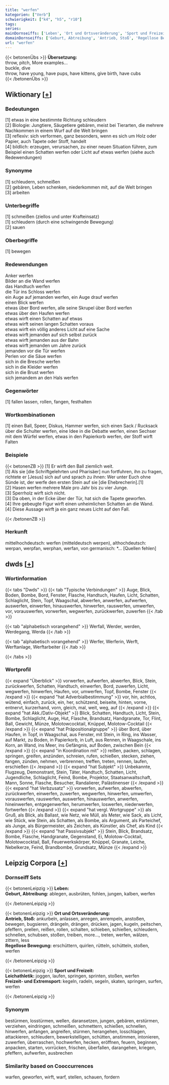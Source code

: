 ```yaml
---
title: "werfen"
kategorien: ["Verb"]
schwierigkeit: ["k4", "h5", "r10"]
tags:
series:
mainDornseiffs: ['Leben', 'Ort und Ortsveränderung', 'Sport und Freizeit']
domainDornseiffs: ['Geburt, Abtreibung', 'Antrieb, Stoß', 'Regellose Bewegung', 'Leichathletik', 'Freizeit- und Extremsport']
url: "werfen"
---
```


{{< betonenÜbs >}}
**Übersetzung:**  
throw, pitch, More examples...  
buckle, dive  
throw, have young, have pups, have kittens, give birth, have cubs  
{{< /betonenÜbs >}}

## Wiktionary [[+](https://de.wiktionary.org/wiki/werfen)]

### Bedeutungen
[1] etwas in eine bestimmte Richtung schleudern  
[2] Biologie: Jungtiere, Säugetiere gebären, meist bei Tierarten, die mehrere Nachkommen in einem Wurf auf die Welt bringen  
[3] reflexiv: sich verformen, ganz besonders, wenn es sich um Holz oder Papier, auch Tapete oder Stoff, handelt  
[4] bildlich: erzeugen, verursachen, zu einer neuen Situation führen, zum Beispiel einen Schatten werfen oder Licht auf etwas werfen (siehe auch Redewendungen)  

### Synonyme
[1] schleudern, schmeißen  
[2] gebären, Leben schenken, niederkommen mit, auf die Welt bringen  
[3] arbeiten  

### Unterbegriffe
[1] schmeißen (ziellos und unter Krafteinsatz)  
[1] schleudern (durch eine schwingende Bewegung)  
[2] sauen  

### Oberbegriffe
[1] bewegen  

### Redewendungen
Anker werfen  
Bilder an die Wand werfen  
das Handtuch werfen  
die Tür ins Schloss werfen  
ein Auge auf jemanden werfen, ein Auge drauf werfen  
einen Blick werfen  
etwas über Bord werfen, alle seine Skrupel über Bord werfen  
etwas über den Haufen werfen  
etwas wirft einen Schatten auf etwas  
etwas wirft seinen langen Schatten voraus  
etwas wirft ein völlig anderes Licht auf eine Sache  
etwas wirft jemanden auf sich selbst zurück  
etwas wirft jemanden aus der Bahn  
etwas wirft jemanden um Jahre zurück  
jemanden vor die Tür werfen  
Perlen vor die Säue werfen  
sich in die Bresche werfen  
sich in die Kleider werfen  
sich in die Brust werfen  
sich jemandem an den Hals werfen  

### Gegenwörter
[1] fallen lassen, rollen, fangen, festhalten  

### Wortkombinationen
[1] einen Ball, Speer, Diskus, Hammer werfen, sich einen Sack / Rucksack über die Schulter werfen, eine Idee in die Debatte werfen, einen Sechser mit dem Würfel werfen, etwas in den Papierkorb werfen, der Stoff wirft Falten  

### Beispiele
{{< betonenZB >}}
[1] Er wirft den Ball ziemlich weit.  
[1] Als sie [die Schriftgelehrten und Pharisäer] nun fortfuhren, ihn zu fragen, richtete er [Jesus] sich auf und sprach zu ihnen: Wer unter Euch ohne Sünde ist, der werfe den ersten Stein auf sie [die Ehebrecherin].[1]  
[2] Hasen werfen mehrere Male pro Jahr bis zu vier Junge.  
[3] Sperrholz wirft sich nicht.  
[3] Da oben, in der Ecke über der Tür, hat sich die Tapete geworfen.  
[4] Ihre gebeugte Figur wirft einen unheimlichen Schatten an die Wand.  
[4] Diese Aussage wirft ja ein ganz neues Licht auf den Fall.  

{{< /betonenZB >}}
### Herkunft
mittelhochdeutsch: werfen (mitteldeutsch werpen), althochdeutsch: werpan, werpfan, werphan, werfan, von germanisch: *… [Quellen fehlen]  



## dwds [[+](https://www.dwds.de/wb/werfen)]

### Wortinformation
{{< tabs "Dwds" >}}
{{< tab "Typische Verbindungen" >}}
Auge, Blick, Boden, Bombe, Bord, Fenster, Flasche, Handtuch, Haufen, Licht, Schatten, Schlaglicht, Stein, Topf, Waagschal, abwerfen, anwerfen, aufwerfen, auswerfen, einwerfen, hinauswerfen, hinwerfen, rauswerfen, umwerfen, vor, vorauswerfen, vorwerfen, wegwerfen, zurückwerfen, zuwerfen
{{< /tab >}}

{{< tab "alphabetisch vorangehend" >}}
Werfall, Werder, werden, Werdegang, Werda
{{< /tab >}}

{{< tab "alphabetisch vorangehend" >}}
Werfer, Werferin, Werft, Werftanlage, Werftarbeiter
{{< /tab >}}

{{< /tabs >}}

### Wortprofil
{{< expand "Überblick" >}} vorwerfen, aufwerfen, abwerfen, Blick, Stein, zurückwerfen, Schatten, Handtuch, einwerfen, Bord, zuwerfen, Licht, wegwerfen, hinwerfen, Haufen, vor, umwerfen, Topf, Bombe, Fenster {{< /expand >}}
{{< expand "hat Adverbialbestimmung" >}} vor, hin, achtlos, wütend, einfach, zurück, ein, her, schützend, beiseite, hinten, vorne, entnervt, kurzerhand, vorn, gleich, mal, weit, weg, auf {{< /expand >}}
{{< expand "hat Akk./Dativ-Objekt" >}} Blick, Schatten, Handtuch, Licht, Stein, Bombe, Schlaglicht, Auge, Hut, Flasche, Brandsatz, Handgranate, Tor, Flint, Ball, Gewicht, Münze, Molotowcocktail, Knüppel, Molotow-Cocktail {{< /expand >}}
{{< expand "hat Präpositionalgruppe" >}} über Bord, über Haufen, in Topf, in Waagschal, aus Fenster, mit Stein, in Ring, ins Wasser, auf Markt, zu Boden, in Papierkorb, in Luft, aus Rennen, in Waagschale, ins Korn, an Wand, ins Meer, ins Gefängnis, auf Boden, zwischen Bein {{< /expand >}}
{{< expand "in Koordination mit" >}} reißen, packen, schlagen, springen, greifen, anzünden, schreien, rufen, schießen, stecken, ziehen, fangen, zünden, nehmen, verbrennen, treffen, treten, rennen, laufen, erschießen {{< /expand >}}
{{< expand "hat Subjekt" >}} Unbekannte, Flugzeug, Demonstrant, Stein, Täter, Handtuch, Schatten, Licht, Jugendliche, Schlaglicht, Feind, Bombe, Projektor, Staatsanwaltschaft, Mann, Sonne, Flasche, Besucher, Randalierer, Palästinenser {{< /expand >}}
{{< expand "hat Verbzusatz" >}} vorwerfen, aufwerfen, abwerfen, zurückwerfen, einwerfen, zuwerfen, wegwerfen, hinwerfen, umwerfen, vorauswerfen, rauswerfen, auswerfen, hinauswerfen, anwerfen, hineinwerfen, entgegenwerfen, herumwerfen, loswerfen, niederwerfen, fortwerfen {{< /expand >}}
{{< expand "hat vergl. Wortgruppe" >}} als Gruß, als Blick, als Ballast, wie Netz, wie Müll, als Meter, wie Sack, als Licht, wie Stück, wie Stein, als Schatten, als Bombe, als Argument, als Parteichef, als Junge, als Bürgermeister, als Zeichen, als Künstler, als Chef, als Kind {{< /expand >}}
{{< expand "hat Passivsubjekt" >}} Stein, Blick, Brandsatz, Bombe, Flasche, Handgranate, Gegenstand, Ei, Molotow-Cocktail, Molotowcocktail, Ball, Feuerwerkskörper, Knüppel, Granate, Leiche, Nebelkerze, Feind, Brandbombe, Grundsatz, Münze {{< /expand >}}

## Leipzig Corpora [[+](https://corpora.uni-leipzig.de/en/res?word=werfen&corpusId=deu_newscrawl-public_2018)]

### Dornseiff Sets
{{< betonenLeipzig >}}
**Leben:**  
**Geburt, Abtreibung:** ablegen, ausbrüten, fohlen, jungen, kalben, werfen  

{{< /betonenLeipzig >}}


{{< betonenLeipzig >}}
**Ort und Ortsveränderung:**  
**Antrieb, Stoß:** ankurbeln, anlassen, anregen, anrempeln, anstoßen, bewegen, bugsieren, drängeln, drängen, drücken, jagen, kugeln, peitschen, pfeffern, prellen, reißen, rollen, schalten, schieben, schießen, schleudern, schnellen, schubsen, stoßen, treiben, more..., treten, werfen, wälzen, zittern, less  
**Regellose Bewegung:** erschüttern, quirlen, rütteln, schütteln, stoßen, werfen  

{{< /betonenLeipzig >}}


{{< betonenLeipzig >}}
**Sport und Freizeit:**  
**Leichathletik:** joggen, laufen, springen, sprinten, stoßen, werfen  
**Freizeit- und Extremsport:** kegeln, radeln, segeln, skaten, springen, surfen, werfen  

{{< /betonenLeipzig >}}

### Synonym
bestürmen, losstürmen, wellen, daransetzen, jungen, gebären, erstürmen, verziehen, eindringen, schmeißen, schmettern, schießen, schnellen, hinwerfen, anfangen, angreifen, stürmen, herangehen, losschlagen, attackieren, schleudern, bewerkstelligen, schütten, anstimmen, intonieren, zuwerfen, überraschen, hochwerfen, hecken, eröffnen, feuern, beginnen, anpacken, starten, vorrücken, frischen, überfallen, darangehen, kriegen, pfeffern, aufwerfen, ausbrechen


### Similarity based on Cooccurrences
warfen, geworfen, wirft, warf, stellen, schauen, fordern

